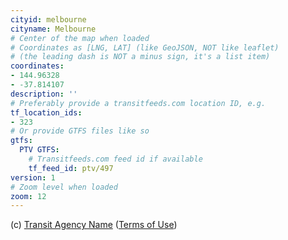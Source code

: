 ```yaml
---
cityid: melbourne
cityname: Melbourne
# Center of the map when loaded
# Coordinates as [LNG, LAT] (like GeoJSON, NOT like leaflet)
# (the leading dash is NOT a minus sign, it's a list item)
coordinates:
- 144.96328
- -37.814107
description: ''
# Preferably provide a transitfeeds.com location ID, e.g.
tf_location_ids:
- 323
# Or provide GTFS files like so
gtfs:
  PTV GTFS:
    # Transitfeeds.com feed id if available
    tf_feed_id: ptv/497
version: 1
# Zoom level when loaded
zoom: 12
---
```


(c) [Transit Agency Name](http://www.ptv.vic.gov.au/)
([Terms of Use](https://www.data.vic.gov.au/data/dataset/ptv-timetable-and-geographic-information-2015-gtfs))
